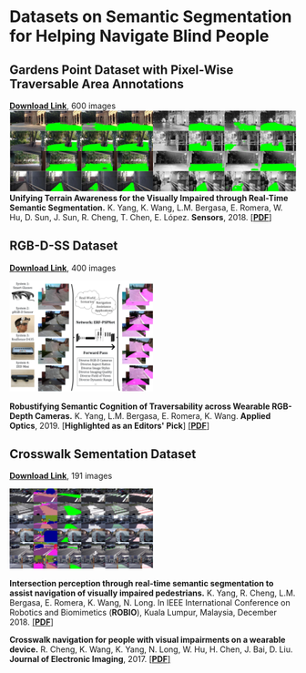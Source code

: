 # Datasets on Semantic Segmentation for Helping Navigate Blind People

## Gardens Point Dataset with Pixel-Wise Traversable Area Annotations
[**Download Link**](https://drive.google.com/file/d/1YDphc00nIeC9-x-JbiQ-gQ2cFv2LFiD0/view?usp=sharing), 600 images
![Example segmentation](gardens_traversability.jpg?raw=true "Example segmentation")
**Unifying Terrain Awareness for the Visually Impaired through Real-Time Semantic Segmentation.**
K. Yang, K. Wang, L.M. Bergasa, E. Romera, W. Hu, D. Sun, J. Sun, R. Cheng, T. Chen, E. López.
**Sensors**, 2018.
[[**PDF**]](https://www.mdpi.com/1424-8220/18/5/1506/pdf)

## RGB-D-SS Dataset
[**Download Link**](https://drive.google.com/file/d/1QcSBWDkQ1qeljWsVHbtvV3xMhBhEL5a6/view?usp=sharing), 400 images

<img src="https://github.com/elnino9ykl/SS4Blind/blob/master/rgbdss.jpg" width=50% height=50%>

**Robustifying Semantic Cognition of Traversability across Wearable RGB-Depth Cameras.**
K. Yang, L.M. Bergasa, E. Romera, K. Wang.
**Applied Optics**, 2019.
[**Highlighted as an Editors' Pick**]
[[**PDF**]](http://www.robesafe.uah.es/personal/bergasa/papers/ao2019_kailun1.pdf)

## Crosswalk Sementation Dataset
[**Download Link**](https://drive.google.com/file/d/1voroh5dibtB4eI1zuwlYxvUowyRl2N_d/view?usp=sharing), 191 images

<img src="https://github.com/elnino9ykl/SS4Blind/blob/master/crosswalk.jpg" width=50% height=50%>

**Intersection perception through real-time semantic segmentation to assist navigation of visually impaired pedestrians.**
K. Yang, R. Cheng, L.M. Bergasa, E. Romera, K. Wang, N. Long.
In IEEE International Conference on Robotics and Biomimetics (**ROBIO**), Kuala Lumpur, Malaysia, December 2018.
[[**PDF**]](http://www.robesafe.uah.es/personal/bergasa/papers/ROBIO2018_intersection_open.pdf)

**Crosswalk navigation for people with visual impairments on a wearable device.**
R. Cheng, K. Wang, K. Yang, N. Long, W. Hu, H. Chen, J. Bai, D. Liu.
**Journal of Electronic Imaging**, 2017.
[[**PDF**]](http://wangkaiwei.org/file/publications/jei2017_ruiqi.pdf)
